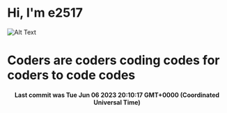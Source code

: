 # Hi, I'm e2517

![Alt Text](https://github.com/E2517/e2517/blob/master/images/background.gif)

# Coders are coders coding codes for coders to code codes

<h4 align="center">Last commit was Tue Jun 06 2023 20:10:17 GMT+0000 (Coordinated Universal Time)</h4>
